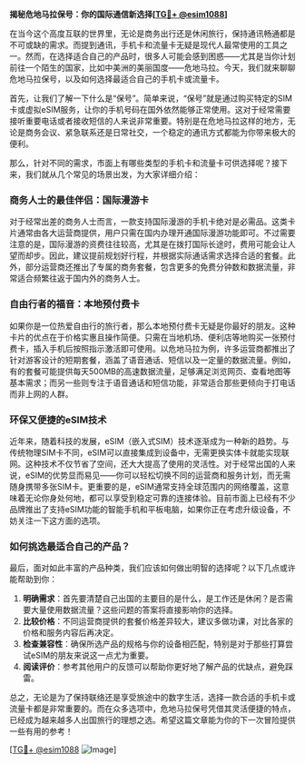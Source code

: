 **揭秘危地马拉保号：你的国际通信新选择[[TG💪+ @esim1088](https://t.me/s/esim1088)]**

在当今这个高度互联的世界里，无论是商务出行还是休闲旅行，保持通讯畅通都是不可或缺的需求。而提到通讯，手机卡和流量卡无疑是现代人最常使用的工具之一。然而，在选择适合自己的产品时，很多人可能会感到困惑——尤其是当你计划前往一个陌生的国家，比如中美洲的美丽国度——危地马拉。今天，我们就来聊聊危地马拉保号，以及如何选择最适合自己的手机卡或流量卡。

首先，让我们了解一下什么是“保号”。简单来说，“保号”就是通过购买特定的SIM卡或虚拟eSIM服务，让你的手机号码在国外依然能够正常使用。这对于经常需要接听重要电话或者接收短信的人来说非常重要。特别是在危地马拉这样的地方，无论是商务会议、紧急联系还是日常社交，一个稳定的通讯方式都能为你带来极大的便利。

那么，针对不同的需求，市面上有哪些类型的手机卡和流量卡可供选择呢？接下来，我们就从几个常见的场景出发，为大家详细介绍：

### 商务人士的最佳伴侣：国际漫游卡

对于经常出差的商务人士而言，一款支持国际漫游的手机卡绝对是必需品。这类卡片通常由各大运营商提供，用户只需在国内办理开通国际漫游功能即可。不过需要注意的是，国际漫游的资费往往较高，尤其是在拨打国际长途时，费用可能会让人望而却步。因此，建议提前规划好行程，并根据实际通话需求选择合适的套餐。此外，部分运营商还推出了专属的商务套餐，包含更多的免费分钟数和数据流量，非常适合频繁往返于国内外的商务人士。

### 自由行者的福音：本地预付费卡

如果你是一位热爱自由行的旅行者，那么本地预付费卡无疑是你最好的朋友。这种卡片的优点在于价格实惠且操作简便。只需在当地机场、便利店等地购买一张预付费卡，插入手机后按照指示激活即可使用。以危地马拉为例，许多运营商都推出了针对游客设计的短期套餐，涵盖了语音通话、短信以及一定量的数据流量。例如，有的套餐可能提供每天500MB的高速数据流量，足够满足浏览网页、查看地图等基本需求；而另一些则专注于语音通话和短信功能，非常适合那些更倾向于打电话而非上网的人群。

### 环保又便捷的eSIM技术

近年来，随着科技的发展，eSIM（嵌入式SIM）技术逐渐成为一种新的趋势。与传统物理SIM卡不同，eSIM可以直接集成到设备中，无需更换实体卡就能实现联网。这种技术不仅节省了空间，还大大提高了使用的灵活性。对于经常出国的人来说，eSIM的优势显而易见——你可以轻松切换不同的运营商和服务计划，而无需随身携带多张SIM卡。更重要的是，eSIM通常支持全球范围内的网络覆盖，这意味着无论你身处何地，都可以享受到稳定可靠的连接体验。目前市面上已经有不少品牌推出了支持eSIM功能的智能手机和平板电脑，如果你正在考虑升级设备，不妨关注一下这方面的选项。

### 如何挑选最适合自己的产品？

最后，面对如此丰富的产品种类，我们应该如何做出明智的选择呢？以下几点或许能帮助到你：

1. **明确需求**：首先要清楚自己出国的主要目的是什么，是工作还是休闲？是否需要大量使用数据流量？这些问题的答案将直接影响你的选择。
2. **比较价格**：不同运营商提供的套餐价格差异较大，建议多做功课，对比各家的价格和服务内容后再决定。
3. **检查兼容性**：确保所选产品的规格与你的设备相匹配，特别是对于那些打算尝试eSIM的朋友来说这一点尤为重要。
4. **阅读评价**：参考其他用户的反馈可以帮助你更好地了解产品的优缺点，避免踩雷。

总之，无论是为了保持联络还是享受旅途中的数字生活，选择一款合适的手机卡或流量卡都是非常重要的。而在众多选项中，危地马拉保号凭借其灵活便捷的特点，已经成为越来越多人出国旅行的理想之选。希望这篇文章能为你的下一次冒险提供一些有用的参考！

[[TG💪+ @esim1088](https://t.me/s/esim1088) ![Image](https://i.postimg.cc/4NQfJmqS/Snipaste-2025-05-13-00-14-12.png)]
